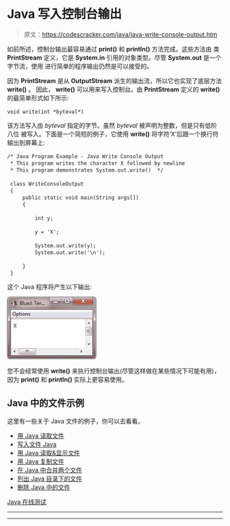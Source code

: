 # Java 写入控制台输出

> 原文：<https://codescracker.com/java/java-write-console-output.htm>

如前所述，控制台输出最容易通过 **print()** 和 **println()** 方法完成。这些方法由 类 **PrintStream** 定义，它是 **System.in** 引用的对象类型。尽管 **System.out** 是一个字节流，使用 进行简单的程序输出仍然是可以接受的。

因为 **PrintStream** 是从 **OutputStream** 派生的输出流，所以它也实现了底层方法 **write()** 。 因此， **write()** 可以用来写入控制台。由 **PrintStream** 定义的 **write()** 的最简单形式如下所示:

```
void write(int *byteval*)
```

该方法写入由 *byteval* 指定的字节。虽然 *byteval* 被声明为整数，但是只有低阶八位 被写入。下面是一个简短的例子，它使用 **write()** 将字符‘X’后跟一个换行符输出到屏幕上:

```
/* Java Program Example - Java Write Console Output
 * This program writes the character X followed by newline 
 * This program demonstrates System.out.write()  */

 class WriteConsoleOutput
 {
     public static void main(String args[])
     {

         int y;

         y = 'X';

         System.out.write(y);
         System.out.write('\n');

     }
 }
```

这个 Java 程序将产生以下输出:

![java write console output](img/90b9093b2abd3c13747b9cd7e2a5a372.png)

您不会经常使用 **write()** 来执行控制台输出(尽管这样做在某些情况下可能有用)，因为 **print()** 和 **println()** 实际上更容易使用。

## Java 中的文件示例

这里有一些关于 Java 文件的例子，你可以去看看。

*   [用 Java 读取文件](/java/program/java-program-read-file.htm)
*   [写入文件 Java](/java/program/java-program-write-to-file.htm)
*   [用 Java 读取&显示文件](/java/program/java-program-read-and-display-file.htm)
*   [用 Java 复制文件](/java/program/java-program-copy-file.htm)
*   [在 Java 中合并两个文件](/java/program/java-program-merge-two-files.htm)
*   [列出 Java 目录下的文件](/java/program/java-program-list-files-in-directory.htm)
*   [删除 Java 中的文件](/java/program/java-program-delete-file.htm)

[Java 在线测试](/exam/showtest.php?subid=1)

* * *

* * *